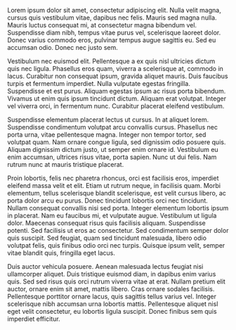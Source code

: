 Lorem ipsum dolor sit amet, consectetur adipiscing elit. Nulla velit magna, cursus quis vestibulum vitae, dapibus nec felis. Mauris sed magna nulla. Mauris luctus consequat mi, at consectetur magna bibendum vel. Suspendisse diam nibh, tempus vitae purus vel, scelerisque laoreet dolor. Donec varius commodo eros, pulvinar tempus augue sagittis eu. Sed eu accumsan odio. Donec nec justo sem.

Vestibulum nec euismod elit. Pellentesque a ex quis nisl ultricies dictum quis nec ligula. Phasellus eros quam, viverra a scelerisque at, commodo in lacus. Curabitur non consequat ipsum, gravida aliquet mauris. Duis faucibus turpis et fermentum imperdiet. Nulla vulputate egestas fringilla. Suspendisse et est purus. Aliquam egestas ipsum ac risus porta bibendum. Vivamus ut enim quis ipsum tincidunt dictum. Aliquam erat volutpat. Integer vel viverra orci, in fermentum nunc. Curabitur placerat eleifend vestibulum.

Suspendisse elementum placerat lectus ut cursus. In at aliquet lorem. Suspendisse condimentum volutpat arcu convallis cursus. Phasellus nec porta urna, vitae pellentesque magna. Integer non tempor tortor, sed volutpat quam. Nam ornare congue ligula, sed dignissim odio posuere quis. Aliquam dignissim dictum justo, ut semper enim ornare id. Vestibulum eu enim accumsan, ultrices risus vitae, porta sapien. Nunc ut dui felis. Nam rutrum nunc at mauris tristique placerat.

Proin lobortis, felis nec pharetra rhoncus, orci est facilisis eros, imperdiet eleifend massa velit et elit. Etiam ut rutrum neque, in facilisis quam. Morbi elementum, tellus scelerisque blandit scelerisque, est velit cursus libero, ac porta dolor arcu eu purus. Donec tincidunt lobortis orci nec tincidunt. Nullam consequat convallis nisi sed porta. Integer elementum lobortis ipsum in placerat. Nam eu faucibus mi, et vulputate augue. Vestibulum ut ligula dolor. Maecenas consequat risus quis facilisis aliquam. Suspendisse potenti. Sed facilisis ut eros ac consectetur. Sed condimentum semper dolor quis suscipit. Sed feugiat, quam sed tincidunt malesuada, libero odio volutpat felis, quis finibus odio orci nec turpis. Quisque ipsum velit, semper vitae blandit quis, fringilla eget lacus.

Duis auctor vehicula posuere. Aenean malesuada lectus feugiat nisi ullamcorper aliquet. Duis tristique euismod diam, in dapibus enim varius quis. Sed sed risus quis orci rutrum viverra vitae at erat. Nullam pretium elit auctor, ornare enim sit amet, mattis libero. Cras ornare sodales facilisis. Pellentesque porttitor ornare lacus, quis sagittis tellus varius vel. Integer scelerisque nibh accumsan urna lobortis mattis. Pellentesque aliquet nisl eget velit consectetur, eu lobortis ligula suscipit. Donec finibus sem quis imperdiet efficitur.

